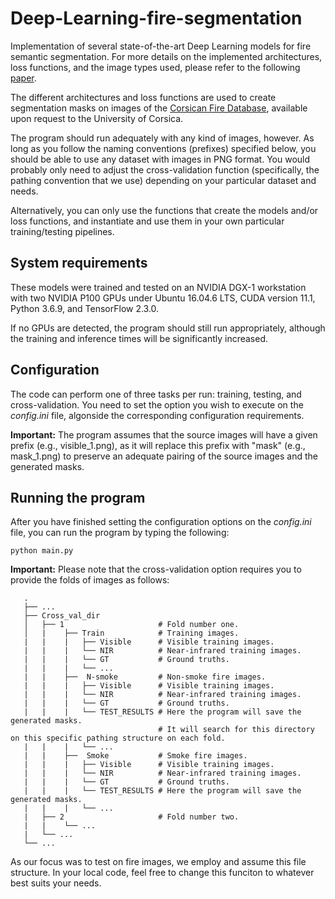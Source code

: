 # Deep-Learning-fire-segmentation
Implementation of several state-of-the-art Deep Learning models for fire semantic segmentation. For more details on the implemented architectures, loss functions, and the image types used, please refer to the following [paper](https://www.mdpi.com/2076-3417/11/15/7046).

The different architectures and loss functions are used to create segmentation masks on images of the [Corsican Fire Database](https://feuxdeforet.universita.corsica/article.php?id_art=2133&id_rub=572&id_menu=0&id_cat=0&id_site=33&lang=en), available upon request to the University of Corsica.

The program should run adequately with any kind of images, however. As long as you follow the naming conventions (prefixes) specified below, you should be able to use any
dataset with images in PNG format. You would probably only need to adjust the cross-validation function (specifically, the pathing convention that we use) depending on your particular dataset and needs.

Alternatively, you can only use the functions that create the models and/or loss functions, and instantiate and use them in your own particular training/testing pipelines.

## System requirements

These models were trained and tested on an NVIDIA DGX-1 workstation with two NVIDIA P100 GPUs under Ubuntu 16.04.6 LTS, CUDA version 11.1, Python 3.6.9, and TensorFlow 2.3.0.

If no GPUs are detected, the program should still run appropriately, although the training and inference times will be significantly increased.

## Configuration

The code can perform one of three tasks per run: training, testing, and cross-validation. You need to set the option you wish to execute on the *config.ini* file, algonside the corresponding configuration requirements.

**Important:** The program assumes that the source images will have a given prefix (e.g., visible_1.png), as it will replace this prefix with "mask" (e.g., mask_1.png) to
preserve an adequate pairing of the source images and the generated masks.

## Running the program

After you have finished setting the configuration options on the *config.ini* file, you can run the program by typing the following:

```
python main.py
```

**Important:** Please note that the cross-validation option requires you to provide the folds of images as follows:

```
   .
   ├── ...
   ├── Cross_val_dir            
   │   ├── 1                     # Fold number one.
   │   |    ├── Train            # Training images.
   |   |    |   ├── Visible      # Visible training images.
   |   |    |   └── NIR          # Near-infrared training images.
   |   |    |   └── GT           # Ground truths.
   |   |    |   └── ...
   |   |    ├──  N-smoke         # Non-smoke fire images.
   |   |    |   ├── Visible      # Visible training images.
   |   |    |   └── NIR          # Near-infrared training images.
   |   |    |   └── GT           # Ground truths.
   |   |    |   └── TEST_RESULTS # Here the program will save the generated masks.
                                 # It will search for this directory on this specific pathing structure on each fold.
   |   |    |   └── ...
   |   |    ├──  Smoke           # Smoke fire images.
   |   |    |   ├── Visible      # Visible training images.
   |   |    |   └── NIR          # Near-infrared training images.
   |   |    |   └── GT           # Ground truths.
   |   |    |   └── TEST_RESULTS # Here the program will save the generated masks.
   |   |    |   └── ...
   |   ├── 2                     # Fold number two.
   |   |    └── ...
   |   └── ...
   └── ...
```

As our focus was to test on fire images, we employ and assume this file structure. In your local code, feel free to change this funciton to whatever best suits your needs.
